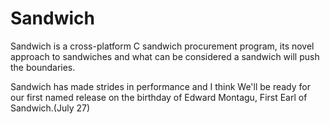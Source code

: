 Sandwich
========

Sandwich is a cross-platform C sandwich procurement program, its novel approach to sandwiches and what can be considered a sandwich will push the boundaries.

Sandwich has made strides in performance and I think We'll be ready for our first named release on the birthday of Edward Montagu, First Earl of Sandwich.(July 27)
